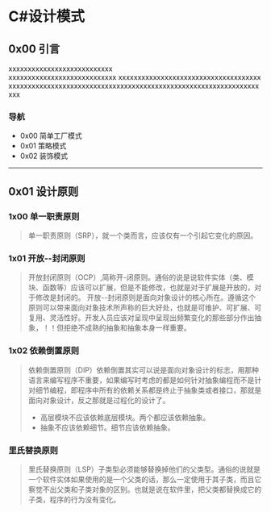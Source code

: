# C#设计模式

## 0x00 引言  
xxxxxxxxxxxxxxxxxxxxxxxxxxx  
xxxxxxxxxxxxxxxxxxxxxxxxxxxx 
xxxxxxxxxxxxxxxxxxxxxxxxxxxxxxxxxxxxx
xxxxxxxxxxxxxxxxxxxxxxxxxxxxxxxxxxxxxxxxxxxxxxxxxxxxxxxxxxxxxxxxxxxx
### 导航  
 -	 0x00 简单工厂模式
 -	 0x01 策略模式
 -	 0x02 装饰模式 
 ---   
## 0x01 设计原则    
### 1x00 单一职责原则    
> 单一职责原则（SRP），就一个类而言，应该仅有一个引起它变化的原因。      

### 1x01 开放--封闭原则
> 开放封闭原则（OCP）,简称开-闭原则。通俗的说是说软件实体（类、模块、函数等）应该可以扩展，但是不能修改，也就是对于扩展是开放的，对于修改是封闭的。
> 开放--封闭原则是面向对象设计的核心所在。遵循这个原则可以带来面向对象技术所声称的巨大好处，也就是可维护、可扩展、可复用、灵活性好。开发人员应该对呈现中呈现出频繁变化的那些部分作出抽象，！！但拒绝不成熟的抽象和抽象本身一样重要。  
  
### 1x02 依赖倒置原则  
> 依赖倒置原则（DIP）依赖倒置其实可以说是面向对象设计的标志，用那种语言来编写程序不重要，如果编写时考虑的都是如何针对抽象编程而不是针对细节编程，即程序中所有的依赖关系都是终止于抽象类或者接口，那就是面向对象设计，反之那就是过程化的设计了。
> + 高层模块不应该依赖底层模块。两个都应该依赖抽象。
> + 抽象不应该依赖细节。细节应该依赖抽象。  
  
### 里氏替换原则
> 里氏替换原则（LSP）子类型必须能够替换掉他们的父类型。通俗的说就是一个软件实体如果使用的是一个父类的话，那么一定使用于其子类，而且它察觉不出父类和子类对象的区别。也就是说在软件里，把父类都替换成它的子类，程序的行为没有变化。


